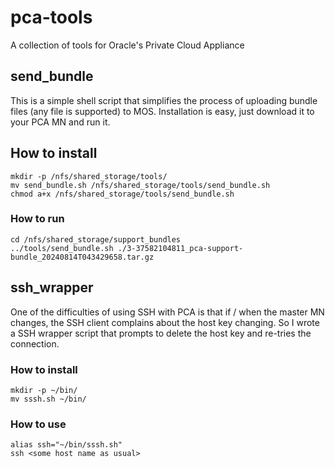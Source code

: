 # pca-tools
A collection of tools for Oracle's Private Cloud Appliance


## send_bundle

This is a simple shell script that simplifies the process of uploading bundle files (any file is supported) to MOS. Installation is easy, just download it to your PCA MN and run it.


## How to install
```
mkdir -p /nfs/shared_storage/tools/
mv send_bundle.sh /nfs/shared_storage/tools/send_bundle.sh
chmod a+x /nfs/shared_storage/tools/send_bundle.sh
```

### How to run
```
cd /nfs/shared_storage/support_bundles
../tools/send_bundle.sh ./3-37582104811_pca-support-bundle_20240814T043429658.tar.gz
```


## ssh_wrapper

One of the difficulties of using SSH with PCA is that if / when the master MN changes, the SSH client complains about the host key changing. So I wrote a SSH wrapper script that prompts to delete the host key and re-tries the connection.

### How to install
```
mkdir -p ~/bin/
mv sssh.sh ~/bin/
```

### How to use
```
alias ssh="~/bin/sssh.sh"
ssh <some host name as usual>
```
